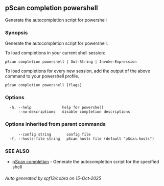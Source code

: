 ## pScan completion powershell

Generate the autocompletion script for powershell

### Synopsis

Generate the autocompletion script for powershell.

To load completions in your current shell session:

	pScan completion powershell | Out-String | Invoke-Expression

To load completions for every new session, add the output of the above command
to your powershell profile.


```
pScan completion powershell [flags]
```

### Options

```
  -h, --help              help for powershell
      --no-descriptions   disable completion descriptions
```

### Options inherited from parent commands

```
      --config string       config file
  -f, --hosts-file string   pScan hosts file (default "pScan.hosts")
```

### SEE ALSO

* [pScan completion](pScan_completion.md)	 - Generate the autocompletion script for the specified shell

###### Auto generated by spf13/cobra on 15-Oct-2025
